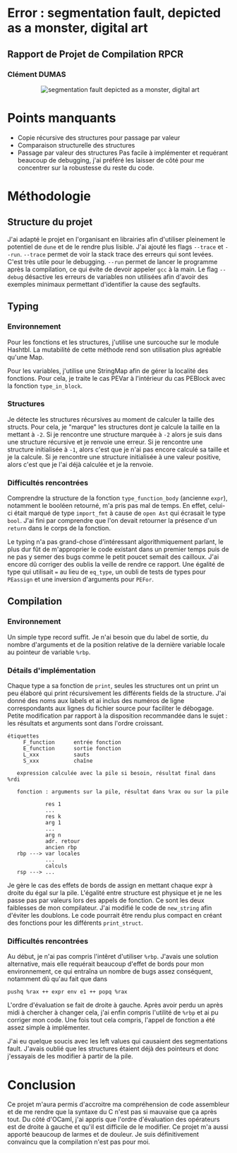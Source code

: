 # Error : segmentation fault, depicted as a monster, digital art
## Rapport de Projet de Compilation RPCR
### Clément DUMAS
<p align="center">
  <img src="https://i.imgur.com/nmlb6ds.png" alt="segmentation fault depicted as a monster, digital art"/></p>
<div style="break-after:page"></div>

# Points manquants 
- Copie récursive des structures pour passage par valeur
- Comparaison structurelle des structures
- Passage par valeur des structures
Pas facile à implémenter et requérant beaucoup de debugging, j'ai préféré les laisser de côté pour me concentrer sur la robustesse du reste du code.

# Méthodologie

## Structure du projet
J'ai adapté le projet en l'organisant en librairies afin d'utiliser pleinement le potentiel de `dune` et de le rendre plus lisible. J'ai ajouté les flags `--trace` et `--run`. `--trace` permet de voir la stack trace des erreurs qui sont levées. C'est très utile pour le debugging. `--run` permet de lancer le programme après la compilation, ce qui évite de devoir appeler `gcc` à la main. Le flag `--debug` désactive les erreurs de variables non utilisées afin d'avoir des exemples minimaux permettant d'identifier la cause des segfaults.


## Typing
### Environnement
Pour les fonctions et les structures, j'utilise une surcouche sur le module Hashtbl. La mutabilité de cette méthode rend son utilisation plus agréable qu'une Map.

Pour les variables, j'utilise une StringMap afin de gérer la localité des fonctions. Pour cela, je traite le cas PEVar à l'intérieur du cas PEBlock avec la fonction `type_in_block`.
### Structures
Je détecte les structures récursives au moment de calculer la taille des structs. Pour cela, je "marque" les structures dont je calcule la taille en la mettant à `-2`. Si je rencontre une structure marquée à `-2` alors je suis dans une structure récursive et je renvoie une erreur. Si je rencontre une structure initialisée à `-1`, alors c'est que je n'ai pas encore calculé sa taille et je la calcule. Si je rencontre une structure initialisée à une valeur positive, alors c'est que je l'ai déjà calculée et je la renvoie.

### Difficultés rencontrées
Comprendre la structure de la fonction `type_function_body` (ancienne `expr`), notamment le booléen retourné, m'a pris pas mal de temps. En effet, celui-ci était marqué de type `import_fmt` à cause de `open Ast` qui écrasait le type `bool`. J'ai fini par comprendre que l'on devait retourner la présence d'un `return` dans le corps de la fonction.

Le typing n'a pas grand-chose d'intéressant algorithmiquement parlant, le plus dur fût de m'approprier le code existant dans un premier temps puis de ne pas y semer des bugs comme le petit poucet semait des cailloux. J'ai encore dû corriger des oublis la veille de rendre ce rapport. Une égalité de type qui utilisait `=` au lieu de `eq_type`, un oubli de tests de types pour `PEassign` et une inversion d'arguments pour `PEFor`.

## Compilation
### Environnement
Un simple type record suffit. Je n'ai besoin que du label de sortie, du nombre d'arguments et de la position relative de la dernière variable locale au pointeur de variable `%rbp`.

### Détails d'implémentation
Chaque type a sa fonction de `print`, seules les structures ont un print un peu élaboré qui print récursivement les différents fields de la structure. J'ai donné des noms aux labels et ai inclus des numéros de ligne correspondants aux lignes du fichier source pour faciliter le débogage. Petite modification par rapport à la disposition recommandée dans le sujet : les résultats et arguments sont dans l'ordre croissant.
```
étiquettes
     F_function      entrée fonction
     E_function      sortie fonction
     L_xxx           sauts
     S_xxx           chaîne

   expression calculée avec la pile si besoin, résultat final dans %rdi

   fonction : arguments sur la pile, résultat dans %rax ou sur la pile

            res 1
            ...
            res k
            arg 1
            ...
            arg n
            adr. retour
            ancien rbp
   rbp ---> var locales
            ...
            calculs
   rsp ---> ...
```
Je gère le cas des effets de bords de assign en mettant chaque expr à droite du égal sur la pile. L'égalité entre structure est physique et je ne les passe pas par valeurs lors des appels de fonction. Ce sont les deux faiblesses de mon compilateur. J'ai modifié le code de `new_string` afin d'éviter les doublons.
Le code pourrait être rendu plus compact en créant des fonctions pour les différents `print_struct`.

### Difficultés rencontrées
Au début, je n'ai pas compris l'intêret d'utiliser `%rbp`. J'avais une solution alternative, mais elle requérait beaucoup d'effet de bords pour mon environnement, ce qui entraîna un nombre de bugs assez conséquent, notamment dû qu'au fait que dans 
```x86asm
pushq %rax ++ expr env e1 ++ popq %rax
```
L'ordre d'évaluation se fait de droite à gauche. Après avoir perdu un après midi à chercher à changer cela, j'ai enfin compris l'utilité de `%rbp` et ai pu corriger mon code. Une fois tout cela compris, l'appel de fonction a été assez simple à implémenter.

J'ai eu quelque soucis avec les left values qui causaient des segmentations fault. J'avais oublié que les structures étaient déjà des pointeurs et donc j'essayais de les modifier à partir de la pile.

# Conclusion
Ce projet m'aura permis d'accroitre ma compréhension de code assembleur et de me rendre que la syntaxe du C n'est pas si mauvaise que ça après tout. Du côté d'OCaml, j'ai appris que l'ordre d'évaluation des opérateurs est de droite à gauche et qu'il est difficile de le modifier. Ce projet m'a aussi apporté beaucoup de larmes et de douleur. Je suis définitivement convaincu que la compilation n'est pas pour moi.
